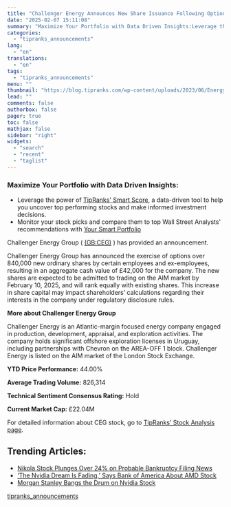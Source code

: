 ```yaml
---
title: "Challenger Energy Announces New Share Issuance Following Option Exercise"
date: "2025-02-07 15:11:08"
summary: "Maximize Your Portfolio with Data Driven Insights:Leverage the power of TipRanks' Smart Score, a data-driven tool to help you uncover top performing stocks and make informed investment decisions. Monitor your stock picks and compare them to top Wall Street Analysts' recommendations with Your Smart PortfolioChallenger Energy Group ( (GB:CEG) )..."
categories:
  - "tipranks_announcements"
lang:
  - "en"
translations:
  - "en"
tags:
  - "tipranks_announcements"
menu: ""
thumbnail: "https://blog.tipranks.com/wp-content/uploads/2023/06/Energy-4-750x406.jpg"
lead: ""
comments: false
authorbox: false
pager: true
toc: false
mathjax: false
sidebar: "right"
widgets:
  - "search"
  - "recent"
  - "taglist"
---
```


### Maximize Your Portfolio with Data Driven Insights:

* Leverage the power of [TipRanks' Smart Score](https://www.tipranks.com/screener/top-smart-score-stocks), a data-driven tool to help you uncover top performing stocks and make informed investment decisions.
* Monitor your stock picks and compare them to top Wall Street Analysts' recommendations with  [Your Smart Portfolio](https://www.tipranks.com/smart-portfolio/holdings)

Challenger Energy Group ( [(GB:CEG)](https://www.tipranks.com/stocks/gb:ceg) ) has provided an announcement.

Challenger Energy Group has announced the exercise of options over 840,000 new ordinary shares by certain employees and ex-employees, resulting in an aggregate cash value of £42,000 for the company. The new shares are expected to be admitted to trading on the AIM market by February 10, 2025, and will rank equally with existing shares. This increase in share capital may impact shareholders’ calculations regarding their interests in the company under regulatory disclosure rules.

**More about Challenger Energy Group**

Challenger Energy is an Atlantic-margin focused energy company engaged in production, development, appraisal, and exploration activities. The company holds significant offshore exploration licenses in Uruguay, including partnerships with Chevron on the AREA-OFF 1 block. Challenger Energy is listed on the AIM market of the London Stock Exchange.

**YTD Price Performance:** 44.00%

**Average Trading Volume:** 826,314

**Technical Sentiment Consensus Rating:** Hold

**Current Market Cap:** £22.04M

For detailed information about CEG stock, go to [TipRanks’ Stock Analysis page](https://www.tipranks.com/stocks/gb:ceg/stock-analysis).

Trending Articles:
------------------

* [Nikola Stock Plunges Over 24% on Probable Bankruptcy Filing News](https://www.tipranks.com/news/nikola-stock-plunges-over-24-on-probable-bankruptcy-filing-news)
* [‘The Nvidia Dream Is Fading,’ Says Bank of America About AMD Stock](https://www.tipranks.com/news/the-nvidia-dream-is-fading-says-bank-of-america-about-amd-stock)
* [Morgan Stanley Bangs the Drum on Nvidia Stock](https://www.tipranks.com/news/morgan-stanley-bangs-the-drum-on-nvidia-stock)

[tipranks_announcements](https://www.tipranks.com/news/company-announcements/challenger-energy-announces-new-share-issuance-following-option-exercise)
